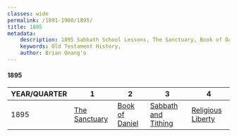 ```yaml
---
classes: wide
permalink: /1891-1900/1895/
title: 1895
metadata:
    description: 1895 Sabbath School Lessons, The Sanctuary, Book of Daniel, Sabbath and Tithing, Religious Liberty
    keywords: Old Testament History,
    author: Brian Onang'o
---
```


#### 1895

YEAR/QUARTER |   1  | 2| 3| 4
-------------|------------|---|--|---
1895   |  [The Sanctuary](/1891-1900/1895/quarter1) | [Book of Daniel](/1891-1900/1895/quarter2) | [Sabbath and Tithing](/1891-1900/1895/quarter3) | [Religious Liberty](/1891-1900/1895/quarter4) |
 